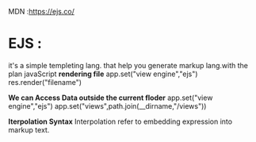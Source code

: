 MDN :https://ejs.co/

# EJS : 
it's a simple templeting lang. that help you generate markup lang.with the plan javaScript
**rendering file**
app.set("view engine","ejs")
res.render("filename")

**We can Access Data outside the current floder**
app.set("view engine","ejs")
app.set("views",path.join(__dirname,"/views")) 

**Iterpolation Syntax**
Interpolation refer to embedding expression into markup text.

